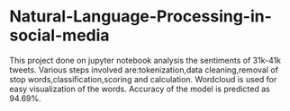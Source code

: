 # Natural-Language-Processing-in-social-media
This project done on jupyter notebook analysis the sentiments of 31k-41k tweets.
Various steps involved are:tokenization,data cleaning,removal of stop words,classification,scoring and calculation.
Wordcloud is used for easy visualization of the words.
Accuracy of the model is predicted as 94.69%.
